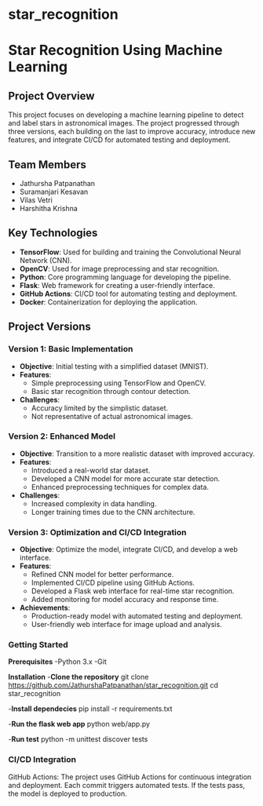 # star_recognition

# Star Recognition Using Machine Learning

## Project Overview
This project focuses on developing a machine learning pipeline to detect and label stars in astronomical images. The project progressed through three versions, each building on the last to improve accuracy, introduce new features, and integrate CI/CD for automated testing and deployment.

## Team Members
- Jathursha Patpanathan
- Suramanjari Kesavan
- Vilas Vetri
- Harshitha Krishna

## Key Technologies
- **TensorFlow**: Used for building and training the Convolutional Neural Network (CNN).
- **OpenCV**: Used for image preprocessing and star recognition.
- **Python**: Core programming language for developing the pipeline.
- **Flask**: Web framework for creating a user-friendly interface.
- **GitHub Actions**: CI/CD tool for automating testing and deployment.
- **Docker**: Containerization for deploying the application.

## Project Versions

### Version 1: Basic Implementation
- **Objective**: Initial testing with a simplified dataset (MNIST).
- **Features**:
  - Simple preprocessing using TensorFlow and OpenCV.
  - Basic star recognition through contour detection.
- **Challenges**:
  - Accuracy limited by the simplistic dataset.
  - Not representative of actual astronomical images.

### Version 2: Enhanced Model
- **Objective**: Transition to a more realistic dataset with improved accuracy.
- **Features**:
  - Introduced a real-world star dataset.
  - Developed a CNN model for more accurate star detection.
  - Enhanced preprocessing techniques for complex data.
- **Challenges**:
  - Increased complexity in data handling.
  - Longer training times due to the CNN architecture.

### Version 3: Optimization and CI/CD Integration
- **Objective**: Optimize the model, integrate CI/CD, and develop a web interface.
- **Features**:
  - Refined CNN model for better performance.
  - Implemented CI/CD pipeline using GitHub Actions.
  - Developed a Flask web interface for real-time star recognition.
  - Added monitoring for model accuracy and response time.
- **Achievements**:
  - Production-ready model with automated testing and deployment.
  - User-friendly web interface for image upload and analysis.
 
### Getting Started
**Prerequisites**
-Python 3.x
-Git

**Installation**
-**Clone the repository**
git clone https://github.com/JathurshaPatpanathan/star_recognition.git
cd star_recognition

-**Install dependecies**
pip install -r requirements.txt

-**Run the flask web app**
python web/app.py

-**Run test**
python -m unittest discover tests

### CI/CD Integration
GitHub Actions:
The project uses GitHub Actions for continuous integration and deployment.
Each commit triggers automated tests. If the tests pass, the model is deployed to production.
